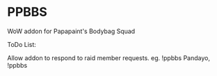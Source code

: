 PPBBS
=====

WoW addon for Papapaint's Bodybag Squad

ToDo List:

Allow addon to respond to raid member requests.
eg.  !ppbbs Pandayo, !ppbbs